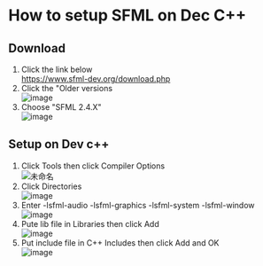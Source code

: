 # How to setup SFML on Dec C++
## Download
1. Click the link below <br>
https://www.sfml-dev.org/download.php <br>
2. Click the "Older versions <br>
![image](https://user-images.githubusercontent.com/75311991/189909347-95b0fbe0-c62e-4274-9d2e-09282a52cac4.png) <br> 
3. Choose "SFML 2.4.X" <br>
![image](https://user-images.githubusercontent.com/75311991/189910032-8d758a37-fb1b-4fa2-a5d0-2077a02c9618.png) <br>
## Setup on Dev c++
1. Click Tools then click Compiler Options <br>
![未命名](https://user-images.githubusercontent.com/75311991/189911380-ed34e744-f873-4bfa-b981-d47e7e8ed882.png) <br>
2. Click Directories <br>
![image](https://user-images.githubusercontent.com/75311991/189912815-6379782e-5ac8-46d5-befb-4334696c0f0c.png) <br>
3. Enter -lsfml-audio -lsfml-graphics -lsfml-system -lsfml-window <br>
![image](https://user-images.githubusercontent.com/75311991/189914357-0bda409c-bd14-4b1d-bb5b-7eda615b4b10.png) <br>
4. Pute lib file in Libraries then click Add <br>
![image](https://user-images.githubusercontent.com/75311991/189913149-3d00e827-f4fb-4591-aa64-d2b6be4f1198.png) <br>
5. Put include file in C++ Includes then click Add and OK <br>
![image](https://user-images.githubusercontent.com/75311991/189913988-fad54cdd-c238-433d-9f71-ce561d28103f.png) <br>

